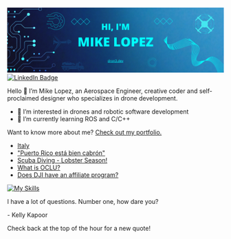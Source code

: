 [![Mike's GitHub Banner](./equipment/MikeLopezBanner.png)](https://dron3.dev)
[![LinkedIn Badge](https://img.shields.io/badge/LinkedIn-Profile-informational?style=flat&logo=linkedin&logoColor=white&color=0D76A8)](https://www.linkedin.com/in/mike-lopez/)

Hello 👋
I’m Mike Lopez, an Aerospace Engineer, creative coder and self-proclaimed designer who specializes in drone development. 
- 👀 I’m interested in drones and robotic software development
- 🌱 I’m currently learning ROS and C/C++

Want to know more about me? [Check out my portfolio.](https://mikelopez.io)


<!-- BLOG-POST-LIST:START -->
- [Italy](https://www.mikelopez.io/post/italy)
- [&quot;Puerto Rico está bien cabrón&quot;](https://www.mikelopez.io/post/puerto-rico-est%C3%A1-bien-cabr%C3%B3n)
- [Scuba Diving - Lobster Season!](https://www.mikelopez.io/post/your-title-what-s-your-blog-about)
- [What is OCLU?](https://www.mikelopez.io/post/what-is-oclu)
- [Does DJI have an affiliate program?](https://www.mikelopez.io/post/does-dji-have-an-affiliate-program)
<!-- BLOG-POST-LIST:END --> 

<!-- SKILLS-LIST:START -->

[![My Skills](https://skillicons.dev/icons?i=atom,arduino,autocad,cpp,cmake,github,html,linux,matlab,octave,pr,py,raspberrypi,react,ros,visualstudio)](https://skillicons.dev)

<!-- SKILLS-LIST:END --> 

<p>I have a lot of questions. Number one, how dare you?</p>

<p>- Kelly Kapoor</p>

Check back at the top of the hour for a new quote!
